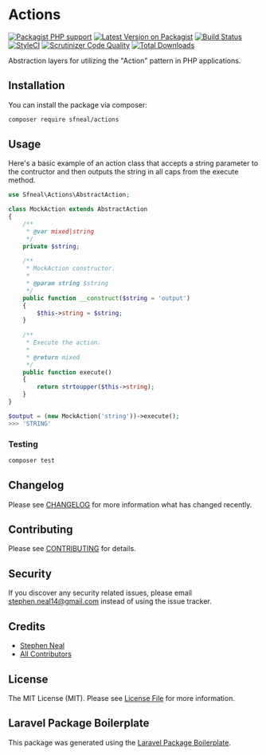 # Actions

[![Packagist PHP support](https://img.shields.io/packagist/php-v/sfneal/actions)](https://packagist.org/packages/sfneal/actions)
[![Latest Version on Packagist](https://img.shields.io/packagist/v/sfneal/actions.svg?style=flat-square)](https://packagist.org/packages/sfneal/actions)
[![Build Status](https://travis-ci.com/sfneal/actions.svg?branch=master&style=flat-square)](https://travis-ci.com/sfneal/actions)
[![StyleCI](https://github.styleci.io/repos/287091100/shield?branch=master)](https://github.styleci.io/repos/287091100?branch=master)
[![Scrutinizer Code Quality](https://scrutinizer-ci.com/g/sfneal/actions/badges/quality-score.png?b=master)](https://scrutinizer-ci.com/g/sfneal/actions/?branch=master)
[![Total Downloads](https://img.shields.io/packagist/dt/sfneal/actions.svg?style=flat-square)](https://packagist.org/packages/sfneal/actions)

Abstraction layers for utilizing the "Action" pattern in PHP applications.

## Installation

You can install the package via composer:

```bash
composer require sfneal/actions
```

## Usage
Here's a basic example of an action class that accepts a string parameter to the contructor and then outputs the string in all caps from the execute method.

``` php
use Sfneal\Actions\AbstractAction;

class MockAction extends AbstractAction
{
    /**
     * @var mixed|string
     */
    private $string;
    
    /**
     * MockAction constructor.
     * 
     * @param string $string
     */
    public function __construct($string = 'output')
    {
        $this->string = $string;
    }
    
    /**
     * Execute the action.
     *
     * @return mixed
     */
    public function execute()
    {
        return strtoupper($this->string);
    }
}
```


```php
$output = (new MockAction('string'))->execute();
>>> 'STRING'
```

### Testing

``` bash
composer test
```

## Changelog

Please see [CHANGELOG](CHANGELOG.md) for more information what has changed recently.

## Contributing

Please see [CONTRIBUTING](CONTRIBUTING.md) for details.

## Security

If you discover any security related issues, please email stephen.neal14@gmail.com instead of using the issue tracker.

## Credits

- [Stephen Neal](https://github.com/sfneal)
- [All Contributors](../../contributors)

## License

The MIT License (MIT). Please see [License File](LICENSE.md) for more information.

## Laravel Package Boilerplate

This package was generated using the [Laravel Package Boilerplate](https://laravelpackageboilerplate.com).
